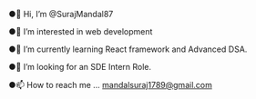 ●👋 Hi, I’m @SurajMandal87


●👀 I’m interested in web development


●🌱 I’m currently learning React framework and Advanced DSA.


●💞️ I’m looking for an SDE Intern Role.


●📫 How to reach me ... mandalsuraj1789@gmail.com
